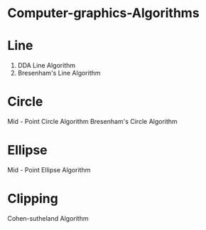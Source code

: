 # Computer-graphics-Algorithms
# Line
1. DDA Line Algorithm
2. Bresenham's Line Algorithm
 
# Circle
Mid - Point Circle Algorithm
Bresenham's Circle Algorithm
 

# Ellipse
Mid - Point Ellipse Algorithm

# Clipping
Cohen-sutheland Algorithm
